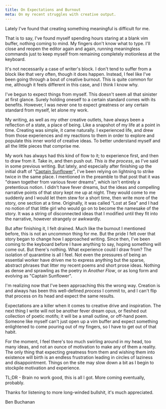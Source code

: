 ```yaml
---
title: On Expectations and Burnout
meta: On my recent struggles with creative output.
---
```


Lately I've found that creating something meaningful is difficult for me.
<br>

That is to say, I've found myself spending hours staring at a blank vim buffer, nothing coming to mind. My fingers don't know what to type. I'll close and reopen the editor again and again, running meaningless commands just to keep myself from remaining completely motionless at the keyboard.
<br>

It's not necessarily a case of writer's block. I don't tend to suffer from a block like that very often, though it does happen. Instead, I feel like I've been going through a bout of creative burnout. This is quite common for me, although it feels different in this case, and I think I know why.
<br>

I've begun to expect things from myself. This doesn't seem all that sinister at first glance. Surely holding oneself to a certain standard comes with its benefits. However, I was never one to expect greatness or any certain standard from myself, let alone my work.
<br>

My writing, as well as my other creative outlets, have always been a reflection of a state, a place of being. Like a snapshot of my life at a point in time. Creating was simple, it came naturally. I experienced life, and drew from those experiences and my reactions to them in order to explore and populate this inner world of creative ideas. To better understand myself and all the little pieces that comprise me.
<br>

My work has always had this kind of flow to it; to experience first, and then to draw from it. Take in, and then push out. _This is the process_, as I've said in some previous writing. But lately, and especially after finishing up the initial draft of "[Captain Sunflower](/writing/prose/2020/07/06/Captain-Sunflower/)", I've been relying on lightning to strike twice in the same place. I mentioned in the preamble to that post that it was "drawn together from various fever dreams", which isn't entirely a pretentious notion. I didn't have fever dreams, but the ideas and compelling narrative points of that story kept me up at night. They would come to me suddenly and I would let them stew for a short time, then write more of the story, one section at a time. Originally, it was called "Lost at Sea" and I had no notion of that little girl who would go on to become the namesake of the story. It was a string of disconnected ideas that I modified until they fit into the narrative, however strangely or awkwardly.
<br>

But after finishing it, I felt drained. Much like the burnout I mentioned before, this is not an uncommon thing for me. But the pride I felt over that story began to change how I approached writing. Since then, I've been coming to the keyboard before I have anything to say, hoping something will come out. But there's nothing. What experience could I draw from? The isolation of quarantine is all I feel. Not even the pressures of being an essential worker have driven me to express anything but the sparse, abstract phrases that litter my recent poems and short prose ideas. Nothing as dense and sprawling as the poetry in _Another Flow_, or as long form and evolving as "Captain Sunflower".
<br>

I'm realizing now that I've been approaching this the wrong way. Creation is and always has been this well-defined _process_ I commit to, and I can't flip that process on its head and expect the same results.
<br>

Expectations are a killer when it comes to creative drive and inspiration. The next thing I write will not be another fever dream opus, or fleshed out collection of poetic motifs; it will be a small outline, or off-hand poem. Someone like myself can't just open up a vim buffer and expect something enlightened to come pouring out of my fingers, so I have to get out of that habit.
<br>

For the moment, I feel there's too much swirling around in my head, too many ideas, and not an ounce of motivation to make any of them a reality. The only thing that expecting greatness from them and wishing them into existence will birth is an endless frustration leading in circles of laziness and disappointment. Things on the site may slow down a bit as I begin to stockpile motivation and experience.
<br>

TL;DR - Brain no work good, this is all I got. More coming eventually, probably.
<br>

Thanks for listening to more long-winded bullshit, it's much appreciated.
<br>

<div class="attrib">
Ben Buchanan
</div>
